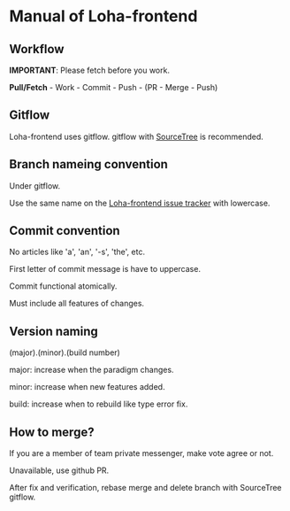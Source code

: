 # Manual of Loha-frontend

## Workflow

**IMPORTANT**: Please fetch before you work.

**Pull/Fetch** - Work - Commit - Push - (PR - Merge - Push)


## Gitflow
Loha-frontend uses gitflow. gitflow with [SourceTree](https://www.sourcetreeapp.com/) is recommended.

## Branch nameing convention
Under gitflow.

Use the same name on the [Loha-frontend issue tracker](https://trello.com/invite/b/YfQd7s1v/94edf52b1ca88b997069f2048848ea26/frontend) with lowercase.

## Commit convention
No articles like 'a', 'an', '-s', 'the', etc.

First letter of commit message is have to uppercase.

Commit functional atomically.

Must include all features of changes.

## Version naming

(major).(minor).(build number)

major: increase when the paradigm changes.

minor: increase when new features added.

build: increase when to rebuild like type error fix.

## How to merge?
If you are a member of team private messenger, make vote agree or not.

Unavailable, use github PR.

After fix and verification, rebase merge and delete branch with SourceTree gitflow.